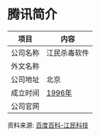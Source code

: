 # 腾讯简介

|项目|内容|
|-----|-----|
|公司名称|江民杀毒软件|
|外文名称||
|公司地址|北京|
|成立时间|[1996年](https://www.it-this-year.com/1911/)|
|公司官网||

资料来源: 
[百度百科-江民科技](https://baike.baidu.com/item/%E6%B1%9F%E6%B0%91%E6%9D%80%E6%AF%92%E8%BD%AF%E4%BB%B6/6989929)